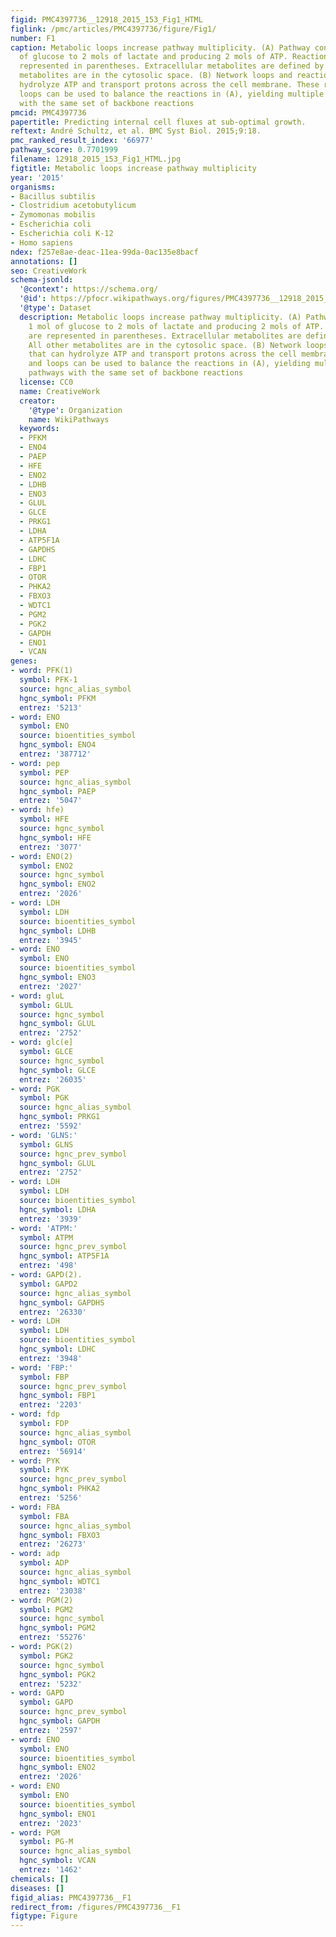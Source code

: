 ```yaml
---
figid: PMC4397736__12918_2015_153_Fig1_HTML
figlink: /pmc/articles/PMC4397736/figure/Fig1/
number: F1
caption: Metabolic loops increase pathway multiplicity. (A) Pathway converting 1 mol
  of glucose to 2 mols of lactate and producing 2 mols of ATP. Reaction fluxes are
  represented in parentheses. Extracellular metabolites are defined by [e]. All other
  metabolites are in the cytosolic space. (B) Network loops and reactions that can
  hydrolyze ATP and transport protons across the cell membrane. These reactions and
  loops can be used to balance the reactions in (A), yielding multiple balanced pathways
  with the same set of backbone reactions
pmcid: PMC4397736
papertitle: Predicting internal cell fluxes at sub-optimal growth.
reftext: André Schultz, et al. BMC Syst Biol. 2015;9:18.
pmc_ranked_result_index: '66977'
pathway_score: 0.7701999
filename: 12918_2015_153_Fig1_HTML.jpg
figtitle: Metabolic loops increase pathway multiplicity
year: '2015'
organisms:
- Bacillus subtilis
- Clostridium acetobutylicum
- Zymomonas mobilis
- Escherichia coli
- Escherichia coli K-12
- Homo sapiens
ndex: f257e8ae-deac-11ea-99da-0ac135e8bacf
annotations: []
seo: CreativeWork
schema-jsonld:
  '@context': https://schema.org/
  '@id': https://pfocr.wikipathways.org/figures/PMC4397736__12918_2015_153_Fig1_HTML.html
  '@type': Dataset
  description: Metabolic loops increase pathway multiplicity. (A) Pathway converting
    1 mol of glucose to 2 mols of lactate and producing 2 mols of ATP. Reaction fluxes
    are represented in parentheses. Extracellular metabolites are defined by [e].
    All other metabolites are in the cytosolic space. (B) Network loops and reactions
    that can hydrolyze ATP and transport protons across the cell membrane. These reactions
    and loops can be used to balance the reactions in (A), yielding multiple balanced
    pathways with the same set of backbone reactions
  license: CC0
  name: CreativeWork
  creator:
    '@type': Organization
    name: WikiPathways
  keywords:
  - PFKM
  - ENO4
  - PAEP
  - HFE
  - ENO2
  - LDHB
  - ENO3
  - GLUL
  - GLCE
  - PRKG1
  - LDHA
  - ATP5F1A
  - GAPDHS
  - LDHC
  - FBP1
  - OTOR
  - PHKA2
  - FBXO3
  - WDTC1
  - PGM2
  - PGK2
  - GAPDH
  - ENO1
  - VCAN
genes:
- word: PFK(1)
  symbol: PFK-1
  source: hgnc_alias_symbol
  hgnc_symbol: PFKM
  entrez: '5213'
- word: ENO
  symbol: ENO
  source: bioentities_symbol
  hgnc_symbol: ENO4
  entrez: '387712'
- word: pep
  symbol: PEP
  source: hgnc_alias_symbol
  hgnc_symbol: PAEP
  entrez: '5047'
- word: hfe)
  symbol: HFE
  source: hgnc_symbol
  hgnc_symbol: HFE
  entrez: '3077'
- word: ENO(2)
  symbol: ENO2
  source: hgnc_symbol
  hgnc_symbol: ENO2
  entrez: '2026'
- word: LDH
  symbol: LDH
  source: bioentities_symbol
  hgnc_symbol: LDHB
  entrez: '3945'
- word: ENO
  symbol: ENO
  source: bioentities_symbol
  hgnc_symbol: ENO3
  entrez: '2027'
- word: gluL
  symbol: GLUL
  source: hgnc_symbol
  hgnc_symbol: GLUL
  entrez: '2752'
- word: glc(e]
  symbol: GLCE
  source: hgnc_symbol
  hgnc_symbol: GLCE
  entrez: '26035'
- word: PGK
  symbol: PGK
  source: hgnc_alias_symbol
  hgnc_symbol: PRKG1
  entrez: '5592'
- word: 'GLNS:'
  symbol: GLNS
  source: hgnc_prev_symbol
  hgnc_symbol: GLUL
  entrez: '2752'
- word: LDH
  symbol: LDH
  source: bioentities_symbol
  hgnc_symbol: LDHA
  entrez: '3939'
- word: 'ATPM:'
  symbol: ATPM
  source: hgnc_prev_symbol
  hgnc_symbol: ATP5F1A
  entrez: '498'
- word: GAPD(2).
  symbol: GAPD2
  source: hgnc_alias_symbol
  hgnc_symbol: GAPDHS
  entrez: '26330'
- word: LDH
  symbol: LDH
  source: bioentities_symbol
  hgnc_symbol: LDHC
  entrez: '3948'
- word: 'FBP:'
  symbol: FBP
  source: hgnc_prev_symbol
  hgnc_symbol: FBP1
  entrez: '2203'
- word: fdp
  symbol: FDP
  source: hgnc_alias_symbol
  hgnc_symbol: OTOR
  entrez: '56914'
- word: PYK
  symbol: PYK
  source: hgnc_prev_symbol
  hgnc_symbol: PHKA2
  entrez: '5256'
- word: FBA
  symbol: FBA
  source: hgnc_alias_symbol
  hgnc_symbol: FBXO3
  entrez: '26273'
- word: adp
  symbol: ADP
  source: hgnc_alias_symbol
  hgnc_symbol: WDTC1
  entrez: '23038'
- word: PGM(2)
  symbol: PGM2
  source: hgnc_symbol
  hgnc_symbol: PGM2
  entrez: '55276'
- word: PGK(2)
  symbol: PGK2
  source: hgnc_symbol
  hgnc_symbol: PGK2
  entrez: '5232'
- word: GAPD
  symbol: GAPD
  source: hgnc_prev_symbol
  hgnc_symbol: GAPDH
  entrez: '2597'
- word: ENO
  symbol: ENO
  source: bioentities_symbol
  hgnc_symbol: ENO2
  entrez: '2026'
- word: ENO
  symbol: ENO
  source: bioentities_symbol
  hgnc_symbol: ENO1
  entrez: '2023'
- word: PGM
  symbol: PG-M
  source: hgnc_alias_symbol
  hgnc_symbol: VCAN
  entrez: '1462'
chemicals: []
diseases: []
figid_alias: PMC4397736__F1
redirect_from: /figures/PMC4397736__F1
figtype: Figure
---
```

